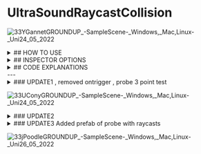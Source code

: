 # UltraSoundRaycastCollision
![33YGannetGROUNDUP_-_SampleScene_-_Windows,_Mac,_Linux_-_Uni24_05_2022](https://user-images.githubusercontent.com/89361982/170090687-8fe135b4-aca4-4072-bc68-361561659832.gif)
<details>
<summary>
## HOW TO USE 
</summary>

### SETUP
- set the skin unity model as a trigger object
- create an cube and attatch the script to it, these will act as colliders, also add rigid body or ontrigger will not work


### APPLY COLLDIERS 
- place the colliders onto the surface of the unity probe and then parent them to it 

- Im unsure if the probe is flat or rounded if its flat 1 ray is proabably enough even forwide models if its roudned you may need a few rays

- If you do need multiple rays i could write an external script that takes in all of the distances and then averages them by adding them and dividng by 
the number of objects collided

### Pressure
- when the probe makes contact it will return the distance between the closest surface point on the skin to the current object location
to get the pressure you would multiply this distance by the compression ratio of the balistic gel

- ie if it takes 10 grams to push the probe 1cm into the gel then you would multiply the distance by 10 to get the pressure
you could proably find the compression ratio by using one of your force probes and mesuring how much force it takes to push in 1cm or you may have been given those stats when you bought the gel

- i would assume that probes with larger surface area would have higher compression ratios so you may have to do the test with each probe
	
</details>
  


<details>
<summary>
## INSPECTOR OPTIONS
</summary>
	
### EDITABLE
- DEFAULT ORGIN AND LOOKAT CAN BE CHANGED BY USER THROUGH THE INSPECTOR
- YOU CAN CHANGE THE axis to point in a diffrent direction if you want, by default its pointin in the z direction
- LAYER MASK CAN ALSO BE CHANGED THROUGH THE INSPECTOR
- compression ratio can be changed through the inspector

### DISPLAY
- ray orgins and ray lookat give world cordinates for default orgin and lookat they arnt meant to be changed by user but if you do they will just reset on next collision
- ray length gives the length of the ray
- ray distance gives the distance from ray lookat to closest surface point
- pressure multiplies the compression ratio with the ray_distance
</details>	

<details>
<summary>
## CODE EXPLANATIONS 
</summary>

	
### RAY
- We define the ray in local coordinats then convert them to global so that the ray is locked to the cubes axis
-
- by default
- the origin is set to 0,0,-1 so right behind the object
- ray lookat is set to 0,0,0.5 so the center of object
### WHY
- unity cannot detect back faces on convex objects even with Physics.queriesHitBackfaces
- because the probe will be inside of the skin mesh when pressed in we cannot shoot a ray from insid because it will hit a backface and not register
- to fix this we have to set the orgin of the ray to outside of the skin object and shoot inwards in the same direction as if we shot outwards this is why the default orgin is outside of the cube and lookat is inside the cube
- I imagine the ray_orgin to act simlar to max distance, the maximum amount you believe you will push into the balistic gel but you can set this to any value and i dont believe it will effect anything as long as its starts outside of the the skin
- ray lookat is  the first surface of collision the reason its set to 0.5 by default is because thats the default  z distance of a box colider on a new cube
- alternativly you could set the collision to the orgin of the cube and use the collision box as just a trigger to activate the ray even and have them be uncoorilated
### MISC
- Local coordinates will follow rotation of the cube so you will be able to change the direction of the ray by simply rotating the object
- ray_lookat-ray orgin gives you a new vector that points in the same direction as the line formed by points rayorgin to raylookat
- to get the distance between the nearest surface point and the cube you have to use vectro3.Distance() in this case you cannot use hit.distance because the ray is on the outside of the surface	
</details>
---
<details>
<summary>
### UPDATE1 , removed ontrigger , probe 3 point test
</summary>


- replace ontriggerenter with a simple update only thing needed is a colider on the skin object 
- Changed default ray orgin from 0,0,-1 to 0,-0.1,0   this causes the ray to pointing up instead of forward and shrinks the length
- changed default lookat from 0,0,0.5 to 0,0,0 now the orgin dictates the colision point
- seems to work with fairly well when parenting to the probe
- i dont believe its possible to snap objects to the normal of vertices in unity so i suggest using blender to do this
- for the probe model i would suggest using a 3 8 or 11 point ray
## FLOAT ARRAY if you input these switch the y and z blender has z as up by default
- TOP [-0.022241,0,0.045321][0,0,0.045321][0.022242,0,0.045321] Rotation [0,0,0]
- LEFT[-0.026144,0,0.043466]Rotation [-192.588,-133.125,197.012]
- RIGHT[0.026144,0,0.043466]Rotation [-160.764,-225.04,206.249]
- Forward[0,-0.005315,0.042514] Rotation[-118.282,-179.871,180.069]
- Back[0,0.005315,0.042514] Rotation[-241.432,-180,180]
- CONVERTED FLOAT ARRAY + ROTATIONS ARE IN PREFAB NOW

</details>

![33UConyGROUNDUP_-_SampleScene_-_Windows,_Mac,_Linux_-_Uni24_05_2022](https://user-images.githubusercontent.com/89361982/170150335-b89529a3-df3d-44b7-91c7-174583fbb424.gif)	
<details>
<summary>
### UPDATE2
</summary>
	
- added vein collapse detector which logs every detector that has a reading over a user defined threshold
- raycaster objects should be tagged with raycast in order to be checked for vein collapse
- added skin layermask to start() in raycast script
</details>
<details>
<summary>
### UPDATE3 Added prefab of probe with raycasts
</summary>
	
### added tag property to ray controller
### added prefab of 11 rays parented to key points on the probe
- probe has ray controller script attatched rays have ray script attatched
- has 3 up facing rays
- 6 edge rays 3 on each side
- 2 corner rays on +x and -x\
### naming convention
- (yz)or (y-z) describe tilt plane
- center means x value = 0
- +x means in the positve x direction of center
- -x means in the negative x diretion of center
### diffrences from blender
- unity(xyz) = blender(xzy) unity y points up blender z points up
- unity z rotation = blender 180-y rotation
- unity x rotation = blneder 180-x rotation
-
</details>

![33jPoodleGROUNDUP_-_SampleScene_-_Windows,_Mac,_Linux_-_Uni26_05_2022](https://user-images.githubusercontent.com/89361982/170586476-dd312ad4-3303-498a-b7b8-c3186df711b3.gif)
